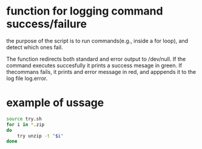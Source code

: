 # function for logging command success/failure

the purpose of the script is to run commands(e.g., inside a for loop), and detect which ones fail.


The function redirects both standard and error output to /dev/null.
If the command executes succesfully it prints a success mesage in green.
If thecommans fails, it prints and error message in red, and apppends it to the log file log.error.

# example of ussage

``` bash
source try.sh
for i in *.zip
do
    try unzip -t "$i"
done



```
